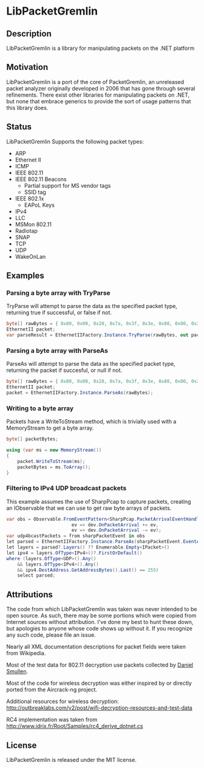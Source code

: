 # LibPacketGremlin
## Description
LibPacketGremlin is a library for manipulating packets on the .NET platform

## Motivation
LibPacketGremlin is a port of the core of PacketGremlin, an unreleased packet analyzer originally developed in 2006 that has gone through several refinements.
There exist other libraries for manipulating packets on .NET, but none that embrace generics to provide the sort of usage patterns that this library does.

## Status
LibPacketGremlin Supports the following packet types:

* ARP
* Ethernet II
* ICMP
* IEEE 802.11
* IEEE 802.11 Beacons
  * Partial support for MS vendor tags
  * SSID tag
* IEEE 802.1x
  * EAPoL Keys
* IPv4
* LLC
* MSMon 802.11
* Radiotap
* SNAP
* TCP
* UDP
* WakeOnLan

## Examples

### Parsing a byte array with TryParse
TryParse will attempt to parse the data as the specified packet type, returning true if successful, or false if not.
```C#
byte[] rawBytes = { 0x80, 0x00, 0x20, 0x7a, 0x3f, 0x3e, 0x80, 0x00, 0x20, 0x20, 0x3a, 0xae, 0x08, 0x00, 0xFF, 0xFF, 0xFF, 0xFF };
EthernetII packet;
var parseResult = EthernetIIFactory.Instance.TryParse(rawBytes, out packet);
```
### Parsing a byte array with ParseAs
ParseAs will attempt to parse the data as the specified packet type, returning the packet if succesful, or null if not.
```C#
byte[] rawBytes = { 0x80, 0x00, 0x20, 0x7a, 0x3f, 0x3e, 0x80, 0x00, 0x20, 0x20, 0x3a, 0xae, 0x08, 0x00, 0xFF, 0xFF, 0xFF, 0xFF };
EthernetII packet;
packet = EthernetIIFactory.Instance.ParseAs(rawBytes);
```

### Writing to a byte array
Packets have a WriteToStream method, which is trivially used with a MemoryStream to get a byte array.
```C#
byte[] packetBytes;

using (var ms = new MemoryStream())
{
	packet.WriteToStream(ms);
	packetBytes = ms.ToArray();
}
```

### Filtering to IPv4 UDP broadcast packets
This example assumes the use of SharpPcap to capture packets, creating an IObservable that we can use to get raw byte arrays of packets.
```C#
var obs = Observable.FromEventPattern<SharpPcap.PacketArrivalEventHandler, SharpPcap.CaptureEventArgs>(
                        ev => dev.OnPacketArrival += ev,
                        ev => dev.OnPacketArrival -= ev);
var udp4bcastPackets = from sharpPacketEvent in obs
let parsed = EthernetIIFactory.Instance.ParseAs(sharpPacketEvent.EventArgs.Packet.Data)
let layers = parsed?.Layers() ?? Enumerable.Empty<IPacket>()
let ipv4 = layers.OfType<IPv4>()?.FirstOrDefault()
where (layers.OfType<UDP>().Any()
    && layers.OfType<IPv4>().Any()
    && ipv4.DestAddress.GetAddressBytes().Last() == 255)
    select parsed;
```

## Attributions
The code from which LibPacketGremlin was taken was never intended to be open source.
As such, there may be some portions which were copied from Internet sources without attribution.
I've done my best to hunt these down, but apologies to anyone whose code shows up without it. If you recognize any such code, please file an issue.

Nearly all XML documentation descriptions for packet fields were taken from Wikipedia.

Most of the test data for 802.11 decryption use packets collected by [Daniel Smullen](http://www.daniel-smullen.com/).

Most of the code for wireless decryption was either inspired by or directly ported from the Aircrack-ng project.

Additional resources for wireless decryption: http://outbreaklabs.com/v2/post/wifi-decryption-resources-and-test-data

RC4 implementation was taken from http://www.idrix.fr/Root/Samples/rc4_derive_dotnet.cs

## License
LibPacketGremlin is released under the MIT license.